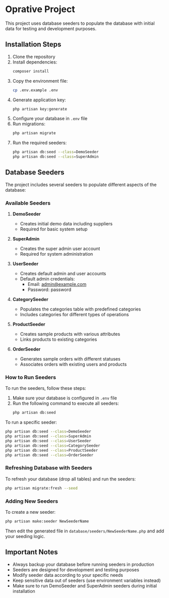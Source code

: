 # Oprative Project

This project uses database seeders to populate the database with initial data for testing and development purposes.

## Installation Steps

1. Clone the repository
2. Install dependencies:
   ```bash
   composer install
   ```
3. Copy the environment file:
   ```bash
   cp .env.example .env
   ```
4. Generate application key:
   ```bash
   php artisan key:generate
   ```
5. Configure your database in `.env` file
6. Run migrations:
   ```bash
   php artisan migrate
   ```
7. Run the required seeders:
   ```bash
   php artisan db:seed --class=DemoSeeder
   php artisan db:seed --class=SuperAdmin
   ```

## Database Seeders

The project includes several seeders to populate different aspects of the database:

### Available Seeders

1. **DemoSeeder**
   - Creates initial demo data including suppliers
   - Required for basic system setup

2. **SuperAdmin**
   - Creates the super admin user account
   - Required for system administration

3. **UserSeeder**
   - Creates default admin and user accounts
   - Default admin credentials:
     - Email: admin@example.com
     - Password: password

4. **CategorySeeder**
   - Populates the categories table with predefined categories
   - Includes categories for different types of operations

5. **ProductSeeder**
   - Creates sample products with various attributes
   - Links products to existing categories

6. **OrderSeeder**
   - Generates sample orders with different statuses
   - Associates orders with existing users and products

### How to Run Seeders

To run the seeders, follow these steps:

1. Make sure your database is configured in `.env` file
2. Run the following command to execute all seeders:
   ```bash
   php artisan db:seed
   ```

To run a specific seeder:
```bash
php artisan db:seed --class=DemoSeeder
php artisan db:seed --class=SuperAdmin
php artisan db:seed --class=UserSeeder
php artisan db:seed --class=CategorySeeder
php artisan db:seed --class=ProductSeeder
php artisan db:seed --class=OrderSeeder
```

### Refreshing Database with Seeders

To refresh your database (drop all tables) and run the seeders:
```bash
php artisan migrate:fresh --seed
```

### Adding New Seeders

To create a new seeder:
```bash
php artisan make:seeder NewSeederName
```

Then edit the generated file in `database/seeders/NewSeederName.php` and add your seeding logic.

## Important Notes

- Always backup your database before running seeders in production
- Seeders are designed for development and testing purposes
- Modify seeder data according to your specific needs
- Keep sensitive data out of seeders (use environment variables instead)
- Make sure to run DemoSeeder and SuperAdmin seeders during initial installation
